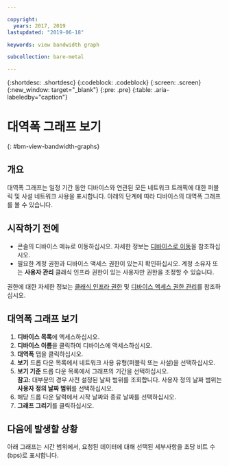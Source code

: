 ```yaml
---

copyright:
  years: 2017, 2019
lastupdated: "2019-06-18"

keywords: view bandwidth graph

subcollection: bare-metal

---
```


{:shortdesc: .shortdesc}
{:codeblock: .codeblock}
{:screen: .screen}
{:new_window: target="_blank"}
{:pre: .pre}
{:table: .aria-labeledby="caption"}

# 대역폭 그래프 보기
{: #bm-view-bandwidth-graphs}

## 개요

대역폭 그래프는 일정 기간 동안 디바이스와 연관된 모든 네트워크 트래픽에 대한 퍼블릭 및 사설 네트워크 사용을 표시합니다. 아래의 단계에 따라 디바이스의 대역폭 그래프를 볼 수 있습니다. 

## 시작하기 전에
* 콘솔의 디바이스 메뉴로 이동하십시오. 자세한 정보는 [디바이스로 이동](/docs/bare-metal?topic=virtual-servers-navigating-devices)을 참조하십시오.
* 필요한 계정 권한과 디바이스 액세스 권한이 있는지 확인하십시오. 계정 소유자 또는 **사용자 관리** 클래식 인프라 권한이 있는 사용자만 권한을 조정할 수 있습니다.

권한에 대한 자세한 정보는 [클래식 인프라 권한](/docs/iam?topic=iam-infrapermission#infrapermission) 및 [디바이스 액세스 권한 관리](/docs/bare-metal?topic=virtual-servers-managing-device-access)를 참조하십시오. 

## 대역폭 그래프 보기

1. **디바이스 목록**에 액세스하십시오.
2. **디바이스 이름**을 클릭하여 디바이스에 액세스하십시오.
3. **대역폭** 탭을 클릭하십시오.
4. **보기** 드롭 다운 목록에서 네트워크 사용 유형(퍼블릭 또는 사설)을 선택하십시오.
5. **보기 기준** 드롭 다운 목록에서 그래프의 기간을 선택하십시오. <br/>**참고:** 대부분의 경우 사전 설정된 날짜 범위를 조회합니다. 사용자 정의 날짜 범위는 **사용자 정의 날짜 범위**를 선택하십시오.
6. 해당 드롭 다운 달력에서 시작 날짜와 종료 날짜를 선택하십시오.
7. **그래프 그리기**를 클릭하십시오.

## 다음에 발생할 상황

아래 그래프는 시간 범위에서, 요청된 데이터에 대해 선택된 세부사항을 초당 비트 수(bps)로 표시합니다.
